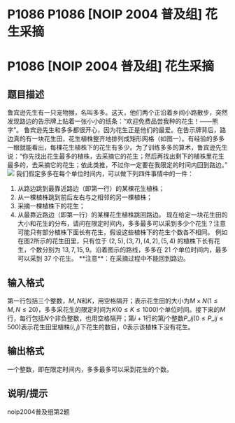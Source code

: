 # P1086 P1086 [NOIP 2004 普及组] 花生采摘

# P1086 [NOIP 2004 普及组] 花生采摘

## 题目描述

鲁宾逊先生有一只宠物猴，名叫多多。这天，他们两个正沿着乡间小路散步，突然发现路边的告示牌上贴着一张小小的纸条：“欢迎免费品尝我种的花生！――熊字”。
鲁宾逊先生和多多都很开心，因为花生正是他们的最爱。在告示牌背后，路边真的有一块花生田，花生植株整齐地排列成矩形网格（如图一）。有经验的多多一眼就能看出，每棵花生植株下的花生有多少。为了训练多多的算术，鲁宾逊先生说：“你先找出花生最多的植株，去采摘它的花生；然后再找出剩下的植株里花生最多的，去采摘它的花生；依此类推，不过你一定要在我限定的时间内回到路边。”
![](https://cdn.luogu.com.cn/upload/image\_hosting/unwk7hd0.png)
我们假定多多在每个单位时间内，可以做下列四件事情中的一件：
1) 从路边跳到最靠近路边（即第一行）的某棵花生植株；
2) 从一棵植株跳到前后左右与之相邻的另一棵植株；
3) 采摘一棵植株下的花生；
4) 从最靠近路边（即第一行）的某棵花生植株跳回路边。
现在给定一块花生田的大小和花生的分布，请问在限定时间内，多多最多可以采到多少个花生？注意可能只有部分植株下面长有花生，假设这些植株下的花生个数各不相同。
例如在图2所示的花生田里，只有位于 $(2, 5), (3, 7), (4, 2), (5, 4)$ 的植株下长有花生，个数分别为 $13, 7, 15, 9$。沿着图示的路线，多多在 $21$ 个单位时间内，最多可以采到 $37$ 个花生。
\*\*注意\*\*：在采摘过程中不能回到路边。

## 输入格式

第一行包括三个整数，$M, N$和$K$，用空格隔开；表示花生田的大小为$M \times N(1 \le M, N \le 20)$，多多采花生的限定时间为$K(0 \le K \le 1000)$个单位时间。接下来的$M$行，每行包括$N$个非负整数，也用空格隔开；第$i + 1$行的第$j$个整数$P\_{ij}(0 \le P\_{ij} \le 500)$表示花生田里植株$(i, j)$下花生的数目，$0$表示该植株下没有花生。

## 输出格式

一个整数，即在限定时间内，多多最多可以采到花生的个数。

## 说明/提示

noip2004普及组第2题
